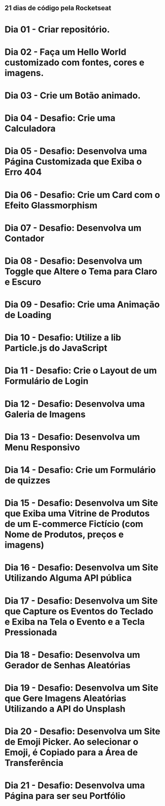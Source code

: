 ## 21 dias de código pela Rocketseat

# Dia 01 - Criar repositório.

# Dia 02 - Faça um Hello World customizado com fontes, cores e imagens.

# Dia 03 - Crie um Botão animado.

# Dia 04 - Desafio: Crie uma Calculadora

# Dia 05 - Desafio: Desenvolva uma Página Customizada que Exiba o Erro 404

# Dia 06 - Desafio: Crie um Card com o Efeito Glassmorphism

# Dia 07 - Desafio: Desenvolva um Contador

# Dia 08 - Desafio: Desenvolva um Toggle que Altere o Tema para Claro e Escuro

# Dia 09 - Desafio: Crie uma Animação de Loading

# Dia 10 - Desafio: Utilize a lib Particle.js do JavaScript

# Dia 11 - Desafio: Crie o Layout de um Formulário de Login

# Dia 12 - Desafio: Desenvolva uma Galeria de Imagens

# Dia 13 - Desafio: Desenvolva um Menu Responsivo

# Dia 14 - Desafio: Crie um Formulário de quizzes

# Dia 15 - Desafio: Desenvolva um Site que Exiba uma Vitrine de Produtos de um E-commerce Fictício (com Nome de Produtos, preços e imagens)

# Dia 16 - Desafio: Desenvolva um Site Utilizando Alguma API pública

# Dia 17 - Desafio: Desenvolva um Site que Capture os Eventos do Teclado e Exiba na Tela o Evento e a Tecla Pressionada

# Dia 18 - Desafio: Desenvolva um Gerador de Senhas Aleatórias

# Dia 19 - Desafio: Desenvolva um Site que Gere Imagens Aleatórias Utilizando a API do Unsplash

# Dia 20 - Desafio: Desenvolva um Site de Emoji Picker. Ao selecionar o Emoji, é Copiado para a Área de Transferência

# Dia 21 - Desafio: Desenvolva uma Página para ser seu Portfólio